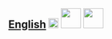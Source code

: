 
## [English](https://fieldguides.github.io/guide09/en) [<img src="https://fieldguides.github.io/library/resources/icons/pwa.png" height="20px"/>](https://fieldguides.github.io/guide09/en) [<img src="https://fieldguides.github.io/library/resources/icons/epub.png" height="40px"/>](https://fieldguides.github.io/guide09/en/download/guide1.epub) [<img src="https://fieldguides.github.io/library/resources/icons/pdf.png" height="40px"/>](https://fieldguides.github.io/guide09/en/download/guide1.pdf)


